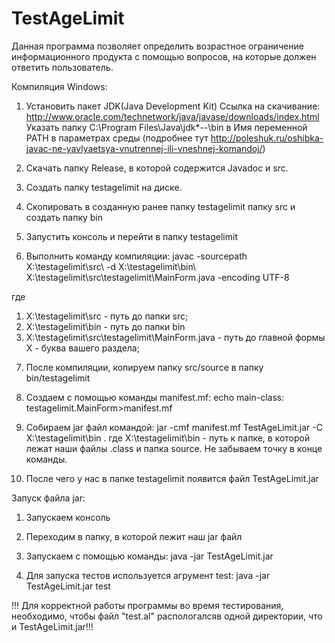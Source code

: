 # TestAgeLimit
Данная программа позволяет определить возрастное ограничение информационного продукта с помощью вопросов, на которые должен
ответить пользователь.

Компиляция Windows:

1. Установить пакет JDK(Java Development Kit)
Ссылка на  скачивание: http://www.oracle.com/technetwork/java/javase/downloads/index.html
Указать папку C:\Program Files\Java\jdk*-*-*\bin в Имя переменной PATH в параметрах среды
(подробнее тут http://poleshuk.ru/oshibka-javac-ne-yavlyaetsya-vnutrennej-ili-vneshnej-komandoj/)

2. Скачать папку Release, в которой содержится Javadoc и src.

3. Создать папку testagelimit на диске.

4. Скопировать в созданную ранее папку testagelimit папку src и создать папку bin


5. Запустить консоль и перейти в папку testagelimit

6. Выполнить команду компиляции:
javac -sourcepath X:\testagelimit\src\ -d X:\testagelimit\bin\	X:\testagelimit\src\testagelimit\MainForm.java -encoding UTF-8

где
1) X:\testagelimit\src - путь до папки src;
2) X:\testagelimit\bin - путь до папки bin
3) X:\testagelimit\src\testagelimit\MainForm.java - путь до главной формы
X - буква вашего раздела;

7. После компиляции, копируем папку src/source в папку bin/testagelimit

8. Cоздаем с помощью команды manifest.mf:
echo main-class: testagelimit.MainForm>manifest.mf

9. Собираем jar файл командой:
jar -cmf manifest.mf TestAgeLimit.jar  -C X:\testagelimit\bin .
где
X:\testagelimit\bin - путь к папке, в которой лежат наши файлы .class и папка source.
Не забываем точку в конце команды.

10. После чего у нас в папке testagelimit появится файл TestAgeLimit.jar

Запуск файла jar:

1. Запускаем консоль

2. Переходим в папку, в которой лежит наш jar файл

3. Запускаем с помощью команды:
java -jar TestAgeLimit.jar

4. Для запуска тестов используется агрумент test:
java -jar TestAgeLimit.jar test

!!! Для корректной работы программы во время тестирования, необходимо, чтобы файл "test.al" распологалсяв одной директории, что и TestAgeLimit.jar!!!

